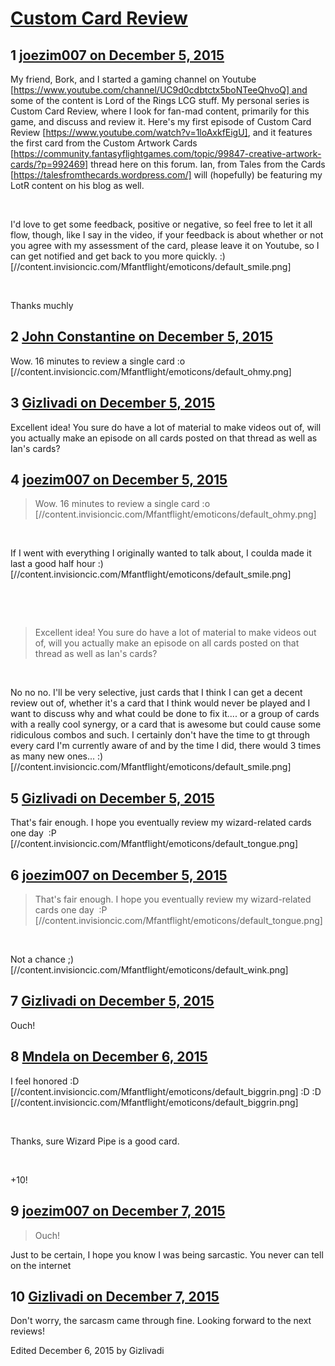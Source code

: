# [Custom Card Review](https://community.fantasyflightgames.com/topic/195073-custom-card-review/)

## 1 [joezim007 on December 5, 2015](https://community.fantasyflightgames.com/topic/195073-custom-card-review/?do=findComment&comment=1920569)

My friend, Bork, and I started a gaming channel on Youtube [https://www.youtube.com/channel/UC9d0cdbtctx5boNTeeQhvoQ] and some of the content is Lord of the Rings LCG stuff. My personal series is Custom Card Review, where I look for fan-mad content, primarily for this game, and discuss and review it. Here's my first episode of Custom Card Review [https://www.youtube.com/watch?v=1loAxkfEigU], and it features the first card from the Custom Artwork Cards [https://community.fantasyflightgames.com/topic/99847-creative-artwork-cards/?p=992469] thread here on this forum. Ian, from Tales from the Cards [https://talesfromthecards.wordpress.com/] will (hopefully) be featuring my LotR content on his blog as well.

 

I'd love to get some feedback, positive or negative, so feel free to let it all flow, though, like I say in the video, if your feedback is about whether or not you agree with my assessment of the card, please leave it on Youtube, so I can get notified and get back to you more quickly. :) [//content.invisioncic.com/Mfantflight/emoticons/default_smile.png]

 

Thanks muchly

## 2 [John Constantine on December 5, 2015](https://community.fantasyflightgames.com/topic/195073-custom-card-review/?do=findComment&comment=1920577)

Wow. 16 minutes to review a single card :o [//content.invisioncic.com/Mfantflight/emoticons/default_ohmy.png]

## 3 [Gizlivadi on December 5, 2015](https://community.fantasyflightgames.com/topic/195073-custom-card-review/?do=findComment&comment=1920579)

Excellent idea! You sure do have a lot of material to make videos out of, will you actually make an episode on all cards posted on that thread as well as Ian's cards? 

## 4 [joezim007 on December 5, 2015](https://community.fantasyflightgames.com/topic/195073-custom-card-review/?do=findComment&comment=1920597)

> Wow. 16 minutes to review a single card :o [//content.invisioncic.com/Mfantflight/emoticons/default_ohmy.png]

 

If I went with everything I originally wanted to talk about, I coulda made it last a good half hour :) [//content.invisioncic.com/Mfantflight/emoticons/default_smile.png]

 

 

> Excellent idea! You sure do have a lot of material to make videos out of, will you actually make an episode on all cards posted on that thread as well as Ian's cards? 

 

No no no. I'll be very selective, just cards that I think I can get a decent review out of, whether it's a card that I think would never be played and I want to discuss why and what could be done to fix it.... or a group of cards with a really cool synergy, or a card that is awesome but could cause some ridiculous combos and such. I certainly don't have the time to gt through every card I'm currently aware of and by the time I did, there would 3 times as many new ones... :) [//content.invisioncic.com/Mfantflight/emoticons/default_smile.png]

## 5 [Gizlivadi on December 5, 2015](https://community.fantasyflightgames.com/topic/195073-custom-card-review/?do=findComment&comment=1920612)

That's fair enough. I hope you eventually review my wizard-related cards one day  :P [//content.invisioncic.com/Mfantflight/emoticons/default_tongue.png]

## 6 [joezim007 on December 5, 2015](https://community.fantasyflightgames.com/topic/195073-custom-card-review/?do=findComment&comment=1920623)

> That's fair enough. I hope you eventually review my wizard-related cards one day  :P [//content.invisioncic.com/Mfantflight/emoticons/default_tongue.png]

 

Not a chance ;) [//content.invisioncic.com/Mfantflight/emoticons/default_wink.png]

## 7 [Gizlivadi on December 5, 2015](https://community.fantasyflightgames.com/topic/195073-custom-card-review/?do=findComment&comment=1920641)

Ouch!

## 8 [Mndela on December 6, 2015](https://community.fantasyflightgames.com/topic/195073-custom-card-review/?do=findComment&comment=1920696)

I feel honored :D [//content.invisioncic.com/Mfantflight/emoticons/default_biggrin.png] :D :D [//content.invisioncic.com/Mfantflight/emoticons/default_biggrin.png]

 

Thanks, sure Wizard Pipe is a good card.

 

+10!

## 9 [joezim007 on December 7, 2015](https://community.fantasyflightgames.com/topic/195073-custom-card-review/?do=findComment&comment=1921783)

> Ouch!

Just to be certain, I hope you know I was being sarcastic. You never can tell on the internet

## 10 [Gizlivadi on December 7, 2015](https://community.fantasyflightgames.com/topic/195073-custom-card-review/?do=findComment&comment=1921788)

Don't worry, the sarcasm came through fine. Looking forward to the next reviews!

Edited December 6, 2015 by Gizlivadi

